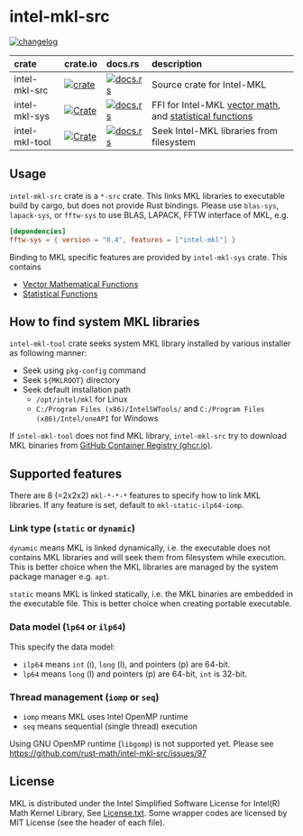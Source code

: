 # intel-mkl-src

[![changelog](https://img.shields.io/badge/CHANGELOG-Unreleased-informational)](./CHANGELOG.md)

|crate         | crate.io                                                                                               | docs.rs                                                                               | description                                                           |
|:-------------|:-------------------------------------------------------------------------------------------------------|:--------------------------------------------------------------------------------------|:---------------------------------------------------------------|
|intel-mkl-src | [![crate](https://img.shields.io/crates/v/intel-mkl-src.svg)](https://crates.io/crates/intel-mkl-src)  | [![docs.rs](https://docs.rs/intel-mkl-src/badge.svg)](https://docs.rs/intel-mkl-src)  | Source crate for Intel-MKL                                            |
|intel-mkl-sys | [![Crate](https://img.shields.io/crates/v/intel-mkl-sys.svg)](https://crates.io/crates/intel-mkl-sys)  | [![docs.rs](https://docs.rs/intel-mkl-sys/badge.svg)](https://docs.rs/intel-mkl-sys)  |FFI for Intel-MKL [vector math][VM], and [statistical functions][VSL] |
|intel-mkl-tool| [![Crate](https://img.shields.io/crates/v/intel-mkl-tool.svg)](https://crates.io/crates/intel-mkl-tool)| [![docs.rs](https://docs.rs/intel-mkl-tool/badge.svg)](https://docs.rs/intel-mkl-tool)|Seek Intel-MKL libraries from filesystem                              |

[VM]:  https://software.intel.com/en-us/mkl-developer-reference-c-vector-mathematical-functions
[VSL]: https://software.intel.com/en-us/mkl-developer-reference-c-statistical-functions

## Usage

`intel-mkl-src` crate is a `*-src` crate. This links MKL libraries to executable build by cargo, but does not provide Rust bindings.
Please use `blas-sys`, `lapack-sys`, or `fftw-sys` to use BLAS, LAPACK, FFTW interface of MKL, e.g.

```toml
[dependencies]
fftw-sys = { version = "0.4", features = ["intel-mkl"] }
```

Binding to MKL specific features are provided by `intel-mkl-sys` crate. This contains 

- [Vector Mathematical Functions](https://www.intel.com/content/www/us/en/develop/documentation/onemkl-developer-reference-c/top/vector-mathematical-functions.html)
- [Statistical Functions](https://www.intel.com/content/www/us/en/develop/documentation/onemkl-developer-reference-c/top/statistical-functions.html)

## How to find system MKL libraries

`intel-mkl-tool` crate seeks system MKL library installed by various installer as following manner:

- Seek using `pkg-config` command
- Seek `${MKLROOT}` directory
- Seek default installation path
  - `/opt/intel/mkl` for Linux
  - `C:/Program Files (x86)/IntelSWTools/` and `C:/Program Files (x86)/Intel/oneAPI` for Windows

If `intel-mkl-tool` does not find MKL library, `intel-mkl-src` try to download MKL binaries from [GitHub Container Registry (ghcr.io)](https://github.com/orgs/rust-math/packages?repo_name=rust-mkl-container).

## Supported features

There are 8 (=2x2x2) `mkl-*-*-*` features to specify how to link MKL libraries.
If any feature is set, default to `mkl-static-ilp64-iomp`.

### Link type (`static` or `dynamic`)
`dynamic` means MKL is linked dynamically, i.e. the executable does not contains MKL libraries
and will seek them from filesystem while execution.
This is better choice when the MKL libraries are managed by the system package manager e.g. `apt`.

`static` means MKL is linked statically, i.e. the MKL binaries are embedded in the executable file.
This is better choice when creating portable executable.

### Data model (`lp64` or `ilp64`)

This specify the data model:

- `ilp64` means `int` (i), `long` (l), and pointers (p) are 64-bit.
- `lp64` means `long` (l) and pointers (p) are 64-bit, `int` is 32-bit.

### Thread management (`iomp` or `seq`)

- `iomp` means MKL uses Intel OpenMP runtime
- `seq` means sequential (single thread) execution

Using GNU OpenMP runtime (`libgomp`) is not supported yet. Please see https://github.com/rust-math/intel-mkl-src/issues/97

## License
MKL is distributed under the Intel Simplified Software License for Intel(R) Math Kernel Library, See [License.txt](License.txt).
Some wrapper codes are licensed by MIT License (see the header of each file).
